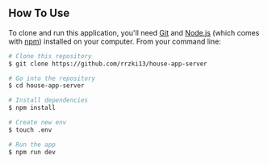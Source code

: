 ## How To Use

To clone and run this application, you'll need [Git](https://git-scm.com) and [Node.js](https://nodejs.org/en/download/) (which comes with [npm](http://npmjs.com)) installed on your computer. From your command line:

```bash
# Clone this repository
$ git clone https://github.com/rrzki13/house-app-server

# Go into the repository
$ cd house-app-server

# Install dependencies
$ npm install

# Create new env
$ touch .env

# Run the app
$ npm run dev
```